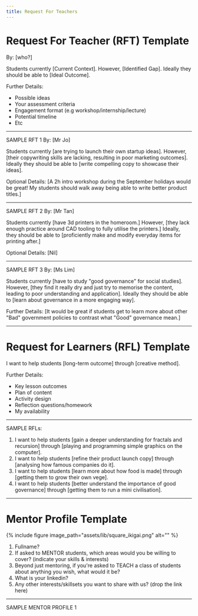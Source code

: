 ```yaml
---
title: Request For Teachers
---
```

# Request For Teacher (RFT) Template

By: [who?]

Students currently [Current Context]. 
However, [Identified Gap]. 
Ideally they should be able to [Ideal Outcome].

Further Details:
- Possible ideas
- Your assessment criteria
- Engagement format (e.g workshop/internship/lecture)
- Potential timeline
- Etc

---
SAMPLE RFT 1
By: [Mr Jo]

Students currently [are trying to launch their own startup ideas]. 
However, [their copywriting skills are lacking, resulting in poor marketing outcomes]. 
Ideally they should be able to [write compelling copy to showcase their ideas].

Optional Details:
[A 2h intro workshop during the September holidays would be great! My students should walk away being able to write better product titles.]

---
SAMPLE RFT 2
By: [Mr Tan]

Students currently [have 3d printers in the homeroom.]
However, [they lack enough practice around CAD tooling to fully utilise the printers.] 
Ideally, they should be able to [proficiently make and modify everyday items for printing after.]

Optional Details:
[Nil]

---
SAMPLE RFT 3
By: [Ms Lim]

Students currently [have to study "good governance" for social studies]. 
However, [they find it really dry and just try to memorise the content, leading to poor understanding and application]. 
Ideally they should be able to [learn about governance in a more engaging way].

Further Details:
[It would be great if students get to learn more about other "Bad" government policies to contrast what "Good" governance mean.]

------------------------------------------------------------------------------------
# Request for Learners (RFL) Template

I want to help students [long-term outcome] through [creative method].

Further Details:
- Key lesson outcomes
- Plan of content
- Activity design
- Reflection questions/homework
- My availability

---
SAMPLE RFLs:
1. I want to help students [gain a deeper understanding for fractals and recursion] through [playing and programming simple graphics on the computer].
2. I want to help students [refine their product launch copy] through [analysing how famous companies do it].
3. I want to help students [learn more about how food is made] through [getting them to grow their own vege].
4. I want to help students [better understand the importance of good governance] through [getting them to run a mini civilisation].


------------------------------------------------------------------------------------
# Mentor Profile Template


{% include figure image_path="assets/lib/square_ikigai.png" alt="" %}

1. Fullname?
2. If asked to MENTOR students, which areas would you be willing to cover? (indicate your skills & interests)
3. Beyond just mentoring, if you're asked to TEACH a class of students about anything you wish, what would it be?
4. What is your linkedin?
5. Any other interests/skillsets you want to share with us? (drop the link here)

---
SAMPLE MENTOR PROFILE 1
